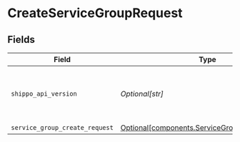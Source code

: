 # CreateServiceGroupRequest


## Fields

| Field                                                                                                  | Type                                                                                                   | Required                                                                                               | Description                                                                                            | Example                                                                                                |
| ------------------------------------------------------------------------------------------------------ | ------------------------------------------------------------------------------------------------------ | ------------------------------------------------------------------------------------------------------ | ------------------------------------------------------------------------------------------------------ | ------------------------------------------------------------------------------------------------------ |
| `shippo_api_version`                                                                                   | *Optional[str]*                                                                                        | :heavy_minus_sign:                                                                                     | String used to pick a non-default API version to use                                                   | 2018-02-08                                                                                             |
| `service_group_create_request`                                                                         | [Optional[components.ServiceGroupCreateRequest]](../../models/components/servicegroupcreaterequest.md) | :heavy_minus_sign:                                                                                     | N/A                                                                                                    |                                                                                                        |